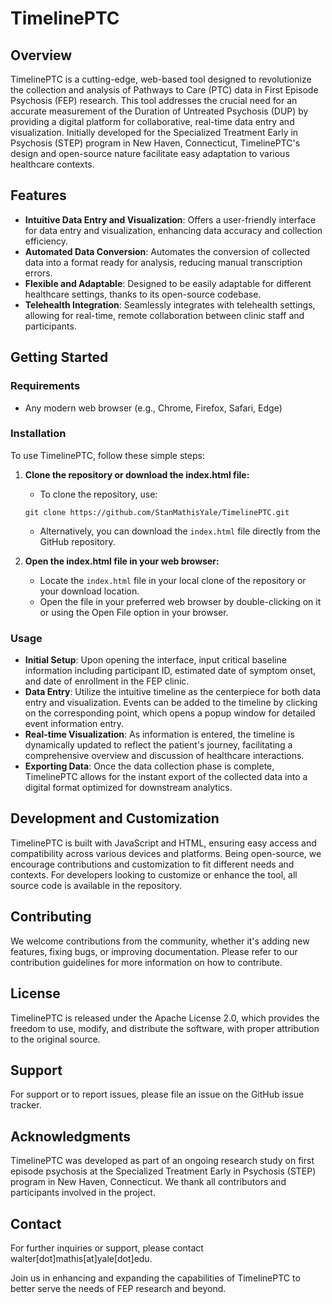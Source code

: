 # TimelinePTC

## Overview
TimelinePTC is a cutting-edge, web-based tool designed to revolutionize the collection and analysis of Pathways to Care (PTC) data in First Episode Psychosis (FEP) research. This tool addresses the crucial need for an accurate measurement of the Duration of Untreated Psychosis (DUP) by providing a digital platform for collaborative, real-time data entry and visualization. Initially developed for the Specialized Treatment Early in Psychosis (STEP) program in New Haven, Connecticut, TimelinePTC's design and open-source nature facilitate easy adaptation to various healthcare contexts.

## Features
- **Intuitive Data Entry and Visualization**: Offers a user-friendly interface for data entry and visualization, enhancing data accuracy and collection efficiency.
- **Automated Data Conversion**: Automates the conversion of collected data into a format ready for analysis, reducing manual transcription errors.
- **Flexible and Adaptable**: Designed to be easily adaptable for different healthcare settings, thanks to its open-source codebase.
- **Telehealth Integration**: Seamlessly integrates with telehealth settings, allowing for real-time, remote collaboration between clinic staff and participants.

## Getting Started

### Requirements
- Any modern web browser (e.g., Chrome, Firefox, Safari, Edge)

### Installation
To use TimelinePTC, follow these simple steps:

1. **Clone the repository or download the index.html file:**
    - To clone the repository, use:
    ```
    git clone https://github.com/StanMathisYale/TimelinePTC.git
    ```
    - Alternatively, you can download the `index.html` file directly from the GitHub repository.

2. **Open the index.html file in your web browser:**
    - Locate the `index.html` file in your local clone of the repository or your download location.
    - Open the file in your preferred web browser by double-clicking on it or using the Open File option in your browser.

### Usage
- **Initial Setup**: Upon opening the interface, input critical baseline information including participant ID, estimated date of symptom onset, and date of enrollment in the FEP clinic.
- **Data Entry**: Utilize the intuitive timeline as the centerpiece for both data entry and visualization. Events can be added to the timeline by clicking on the corresponding point, which opens a popup window for detailed event information entry.
- **Real-time Visualization**: As information is entered, the timeline is dynamically updated to reflect the patient's journey, facilitating a comprehensive overview and discussion of healthcare interactions.
- **Exporting Data**: Once the data collection phase is complete, TimelinePTC allows for the instant export of the collected data into a digital format optimized for downstream analytics.

## Development and Customization
TimelinePTC is built with JavaScript and HTML, ensuring easy access and compatibility across various devices and platforms. Being open-source, we encourage contributions and customization to fit different needs and contexts. For developers looking to customize or enhance the tool, all source code is available in the repository.

## Contributing
We welcome contributions from the community, whether it's adding new features, fixing bugs, or improving documentation. Please refer to our contribution guidelines for more information on how to contribute.

## License
TimelinePTC is released under the Apache License 2.0, which provides the freedom to use, modify, and distribute the software, with proper attribution to the original source.

## Support
For support or to report issues, please file an issue on the GitHub issue tracker.

## Acknowledgments
TimelinePTC was developed as part of an ongoing research study on first episode psychosis at the Specialized Treatment Early in Psychosis (STEP) program in New Haven, Connecticut. We thank all contributors and participants involved in the project.

## Contact
For further inquiries or support, please contact walter[dot]mathis[at]yale[dot]edu.


Join us in enhancing and expanding the capabilities of TimelinePTC to better serve the needs of FEP research and beyond.
